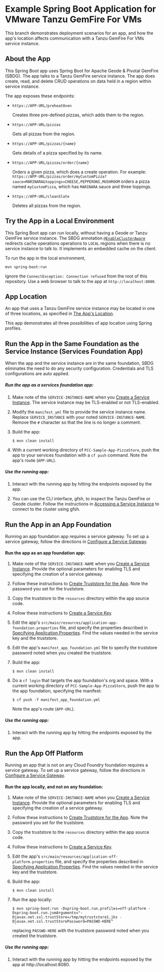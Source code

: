 # Example Spring Boot Application for VMware Tanzu GemFire For VMs

This branch demonstrates deployment scenarios for an app,
and how the app's location affects communication with a Tanzu GemFire For VMs
service instance.

## About the App

This Spring Boot app uses Spring Boot for Apache Geode & Pivotal GemFire (SBDG).
The app talks to a Tanzu GemFire service instance.
The app does create, read, and delete CRUD operations on data held
in a region within service instance.

The app exposes these endpoints:  
    
-  `https://APP-URL/preheatOven`  
        
    Creates three pre-defined pizzas, which adds them to the region.
        
-  `https://APP-URL/pizzas` 
    
    Gets all pizzas from the region.
        
-  `https://APP-URL/pizzas/{name}`
    
    Gets details of a pizza specified by its name.
         
-  `https://APP-URL/pizzas/order/{name}`
    
    Orders a given pizza, which does a create operation. 
    For example: `https://APP-URL/pizzas/order/myCustomPizza?sauce=MARINARA&toppings=CHEESE,PEPPERONI,MUSHROOM` orders a pizza named `myCustomPizza`,
    which has `MARINARA` sauce and three toppings. 
   
-  `https://APP-URL/cleanSlate` 
        
    Deletes all pizzas from the region.

## Try the App in a Local Environment

This Spring Boot app can run locally, 
without having a Geode or Tanzu GemFire service instance.
The SBDG annotation [`@EnableClusterAware`](https://docs.spring.io/spring-boot-data-geode-build/current/reference/html5/#geode-configuration-declarative-annotations-productivity-enableclusteraware)
redirects cache operations operations to `LOCAL` regions
when there is no service instance to talk to.
It implements an embedded cache on the client.  

To run the app in the local environment,
 
```
mvn spring-boot:run
```
Ignore the `ConnectException: Connection refused`
from the root of this repository.
Use a web browser to talk to the app at `http://localhost:8080`.

## App Location

An app that uses a Tanzu GemFire service instance may be
located in one of three locations,
as specified in [The App's Location](https://docs.pivotal.io/p-cloud-cache/1-13-beta/architecture.html#AppLocation).

This app demonstrates all three possibilities of app location
using Spring profiles.

## Run the App in the Same Foundation as the Service Instance (Services Foundation App)

When the app and the service instance are in the same foundation,
SBDG eliminates the need to do any security configuration.
Credentials and TLS configurations are auto applied. 

##### Run the app as a services foundation app:

1. Make note of the `SERVICE-INSTANCE-NAME` when you
[Create a Service Instance](https://docs.pivotal.io/p-cloud-cache/1-13-beta/create-instance.html#create-SI).
The service instance may be TLS-enabled or not TLS-enabled.

2. Modify the `manifest.yml` file to provide the service instance name.
Replace `SERVICE_INSTANCE` with your noted `SERVICE-INSTANCE-NAME`.
Remove the `#` character so that the line is no longer a comment.

3. Build the app:

    ```
    $ mvn clean install
    ```

4. With a current working directory of `PCC-Sample-App-PizzaStore`,
push the app to your services foundation with a `cf push` command.
Note the app's route (`APP-URL`).

##### Use the running app:

1. Interact with the running app by hitting the endpoints exposed by the app.

2. You can use the CLI interface, gfsh, to inspect the Tanzu GemFire
or Geode cluster.
Follow the instructions in [Accessing a Service Instance](https://docs.pivotal.io/p-cloud-cache/1-13-beta/accessing-instance.html)
to connect to the cluster using gfsh.

## Run the App in an App Foundation

Running an app foundation app requires a service gateway.
To set up a service gateway,
follow the directions in
[Configure a Service Gateway](https://docs.pivotal.io/p-cloud-cache/1-13-beta/configure-service-gateway.html).

#### Run the app as an app foundation app:

1. Make note of the `SERVICE-INSTANCE-NAME` when you
[Create a Service Instance](https://docs.pivotal.io/p-cloud-cache/1-13-beta/create-instance.html#create-SI).
Provide the optional parameters for enabling TLS and specifying
the creation of a service gateway.

2. Follow these instructions to
[Create Truststore for the App](https://docs.pivotal.io/p-cloud-cache/1-13-beta/running-app.html#app-truststore).
Note the password you set for the truststore.

3. Copy the truststore to the `resources` directory within the app source code.

4. Follow these instructions to [Create a Service Key](https://docs.pivotal.io/p-cloud-cache/1-13-beta/accessing-instance.html#create-service-key). 

5. Edit the app's `src/main/resources/application-app-foundation.properties`
file,
and specify the properties described in [Specifying Application Properties](https://docs.pivotal.io/p-cloud-cache/1-13-beta/running-app.html#app-properties).
Find the values needed in the service key and the truststore. 

6. Edit the app's `manifest_app_foundation.yml` file to specify the
truststore password noted when you created the truststore.

7. Build the app:

    ```
    $ mvn clean install
    ```

8. Do a `cf login` that targets the app foundation's org and space.
With a current working directory of `PCC-Sample-App-PizzaStore`,
push the app to the app foundation, specifying the manifest:

    ```
    $ cf push -f manifest_app_foundation.yml
    ```
    Note the app's route (`APP-URL`).

##### Use the running app:

1. Interact with the running app by hitting the endpoints exposed by the app.

## Run the App Off Platform

Running an app that is not on any Cloud Foundry foundation
requires a service gateway.
To set up a service gateway,
follow the directions in
[Configure a Service Gateway](https://docs.pivotal.io/p-cloud-cache/1-13-beta/configure-service-gateway.html).

#### Run the app locally, and not on any foundation:

1. Make note of the `SERVICE-INSTANCE-NAME` when you
[Create a Service Instance](https://docs.pivotal.io/p-cloud-cache/1-13-beta/create-instance.html#create-SI).
Provide the optional parameters for enabling TLS and specifying
the creation of a service gateway.

2. Follow these instructions to
[Create Truststore for the App](https://docs.pivotal.io/p-cloud-cache/1-13-beta/running-app.html#app-truststore).
Note the password you set for the truststore.

3. Copy the truststore to the `resources` directory within the app source code.

4. Follow these instructions to [Create a Service Key](https://docs.pivotal.io/p-cloud-cache/1-13-beta/accessing-instance.html#create-service-key). 

5. Edit the app's `src/main/resources/application-off-platform.properties`
file,
and specify the properties described in [Specifying Application Properties](https://docs.pivotal.io/p-cloud-cache/1-13-beta/running-app.html#app-properties).
Find the values needed in the service key and the truststore. 

6. Build the app:

    ```
    $ mvn clean install
    ```

5. Run the app locally:

    ```
    $ mvn spring-boot:run -Dspring-boot.run.profiles=off-platform -Dspring-boot.run.jvmArguments="-Djavax.net.ssl.trustStore=/tmp/mytruststore1.jks -Djavax.net.ssl.trustStorePassword=PASSWD-HERE"
    ```
    replacing `PASSWD-HERE` with the truststore password noted when
    you created the truststore.

##### Use the running app:

1. Interact with the running app by hitting the endpoints exposed by the app
at http://localhost:8080.
